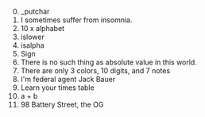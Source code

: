 0. _putchar
1. I sometimes suffer from insomnia.
2. 10 x alphabet
3. islower
4. isalpha
5. Sign
6. There is no such thing as absolute value in this world.
7. There are only 3 colors, 10 digits, and 7 notes
8. I'm federal agent Jack Bauer
9. Learn your times table
10. a + b
11. 98 Battery Street, the OG
